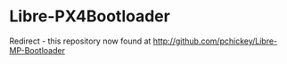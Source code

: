 Libre-PX4Bootloader
===================

Redirect - this repository now found at http://github.com/pchickey/Libre-MP-Bootloader
